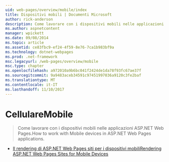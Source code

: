 ```yaml
---
uid: web-pages/overview/mobile/index
title: Dispositivi mobili | Documenti Microsoft
author: rick-anderson
description: Come lavorare con i dispositivi mobili nelle applicazioni ASP.NET Web Pages.
ms.author: aspnetcontent
manager: wpickett
ms.date: 09/08/2014
ms.topic: article
ms.assetid: ce83fbc9-ef24-4f59-8e76-7ca1b983bf9a
ms.technology: dotnet-webpages
ms.prod: .net-framework
msc.legacyurl: /web-pages/overview/mobile
msc.type: chapter
ms.openlocfilehash: a972010a9b6bc041f2424de1da78f93fc67ae37f
ms.sourcegitcommit: 9a9483aceb34591c97451997036a9120c3fe2baf
ms.translationtype: MT
ms.contentlocale: it-IT
ms.lasthandoff: 11/10/2017
---
```

<a name="mobile"></a><span data-ttu-id="09737-103">Cellulare</span><span class="sxs-lookup"><span data-stu-id="09737-103">Mobile</span></span>
====================
> <span data-ttu-id="09737-104">Come lavorare con i dispositivi mobili nelle applicazioni ASP.NET Web Pages.</span><span class="sxs-lookup"><span data-stu-id="09737-104">How to work with Mobile devices in ASP.NET Web Pages applications.</span></span>


- [<span data-ttu-id="09737-105">Il rendering di ASP.NET Web Pages siti per i dispositivi mobili</span><span class="sxs-lookup"><span data-stu-id="09737-105">Rendering ASP.NET Web Pages Sites for Mobile Devices</span></span>](rendering-aspnet-web-pages-sites-for-mobile-devices.md)
